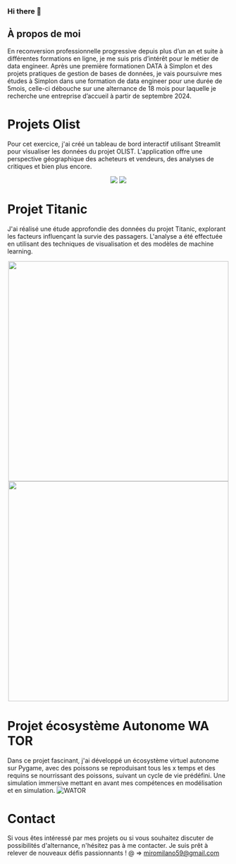 ### Hi there 👋

## À propos de moi
En reconversion professionnelle progressive depuis plus d’un an et suite à différentes formations en ligne, je me suis pris d’intérêt pour le métier de data engineer. 
Après une première formationen DATA à Simplon et des projets pratiques de gestion de bases de données, je vais poursuivre mes études à Simplon dans une formation de data engineer pour une durée de 5mois, celle-ci débouche sur une alternance de 18 mois pour laquelle je recherche une entreprise d’accueil à partir de septembre 2024.

# Projets Olist

Pour cet exercice, j'ai créé un tableau de bord interactif utilisant Streamlit pour visualiser les données du projet OLIST. L'application offre une perspective géographique des acheteurs et vendeurs, des analyses de critiques et bien plus encore.
<p align="center">
  <img src="https://github.com/MiroMilano59/MiroMilano59/assets/153615242/92c49c11-d530-4b56-b583-80f3348708d6">
  <img src="https://github.com/MiroMilano59/MiroMilano59/assets/153615242/ccfda68b-1c3f-4059-83f9-7afc333404c1">
</p>

# Projet Titanic

J'ai réalisé une étude approfondie des données du projet Titanic, explorant les facteurs influençant la survie des passagers. L'analyse a été effectuée en utilisant des techniques de visualisation et des modèles de machine learning.
<p align="center">
  <img src="https://github.com/MiroMilano59/MiroMilano59/assets/153615242/a6a11ead-5d53-423f-a5a9-84451ca7cf9e" width="500" />
  <img src="https://github.com/MiroMilano59/MiroMilano59/assets/153615242/507280a9-9c60-4ee6-9e5d-f1008e8bc59e" width="500" />
</p>

# Projet écosystème Autonome WA TOR

Dans ce projet fascinant, j'ai développé un écosystème virtuel autonome sur Pygame, avec des poissons se reproduisant tous les x temps et des requins se nourrissant des poissons, suivant un cycle de vie prédéfini. Une simulation immersive mettant en avant mes compétences en modélisation et en simulation.
![WATOR](https://github.com/MiroMilano59/MiroMilano59/assets/153615242/3cd69e86-d32f-42c7-9061-c3e7f7d7d879)

# Contact
Si vous êtes intéressé par mes projets ou si vous souhaitez discuter de possibilités d'alternance, n'hésitez pas à me contacter. Je suis prêt à relever de nouveaux défis passionnants !
@ => miromilano59@gmail.com 
